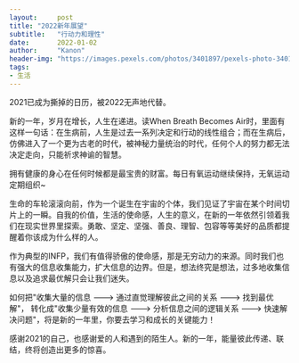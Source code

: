 ```yaml
---
layout:     post
title: "2022新年展望"
subtitle:   "行动力和理性"
date:       2022-01-02
author:     "Kanon"
header-img: "https://images.pexels.com/photos/3401897/pexels-photo-3401897.jpeg?auto=compress&cs=tinysrgb&dpr=2&h=750&w=1260"
tags:
- 生活
---
```


2021已成为撕掉的日历，被2022无声地代替。

新的一年，岁月在增长，人生在递进。读When Breath Becomes Air时，里面有这样一句话：在生病前，人生是过去一系列决定和行动的线性组合；而在生病后，仿佛进入了一个更为古老的时代，被神秘力量统治的时代，任何个人的努力都无法决定走向，只能祈求神谕的智慧。

拥有健康的身心在任何时候都是最宝贵的财富。每日有氧运动继续保持，无氧运动定期组织~

生命的车轮滚滚向前，作为一个诞生在宇宙的个体，我们见证了宇宙在某个时间切片上的一瞬。自我的价值，生活的使命感，人生的意义，在新的一年依然引领着我们在现实世界里探索。勇敢、坚定、坚强、善良、理智、包容等等美好的品质都提醒着你该成为什么样的人。

作为典型的INFP，我们有值得骄傲的使命感，那是无穷动力的来源。同时我们也有强大的信息收集能力，扩大信息的边界。但是，想法终究是想法，过多地收集信息以及追求最优解只会让我们迷失。

如何把"收集大量的信息 ---> 通过直觉理解彼此之间的关系 ---> 找到最优解"， 转化成"收集少量有效的信息 ---> 分析信息之间的逻辑关系 ---> 快速解决问题"，将是新的一年里，你要去学习和成长的关键能力！

感谢2021的自己，也感谢爱的人和遇到的陌生人。新的一年，能量彼此传递、联结，终将创造出更多的惊喜。

<br/><br/><br/><br/>
